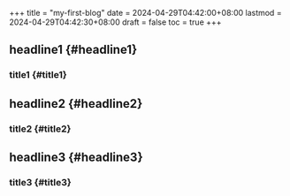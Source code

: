 +++
title = "my-first-blog"
date = 2024-04-29T04:42:00+08:00
lastmod = 2024-04-29T04:42:30+08:00
draft = false
toc = true
+++

## headline1 {#headline1}


### title1 {#title1}


## headline2 {#headline2}


### title2 {#title2}


## headline3 {#headline3}


### title3 {#title3}
